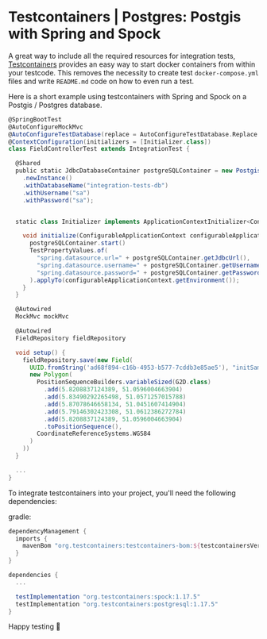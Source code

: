 # Testcontainers | Postgres: Postgis with Spring and Spock


A great way to include all the required resources for integration tests, [Testcontainers](https://www.testcontainers.org/) provides an easy way to start docker containers from within your testcode. This removes the necessity to create test `docker-compose.yml` files and write `README.md` code on how to even run a test.

Here is a short example using testcontainers with Spring and Spock on a Postgis / Postgres database.

```groovy
@SpringBootTest
@AutoConfigureMockMvc
@AutoConfigureTestDatabase(replace = AutoConfigureTestDatabase.Replace.NONE)
@ContextConfiguration(initializers = [Initializer.class])
class FieldControllerTest extends IntegrationTest {

  @Shared
  public static JdbcDatabaseContainer postgreSQLContainer = new PostgisContainerProvider()
    .newInstance()
    .withDatabaseName("integration-tests-db")
    .withUsername("sa")
    .withPassword("sa");


  static class Initializer implements ApplicationContextInitializer<ConfigurableApplicationContext> {

    void initialize(ConfigurableApplicationContext configurableApplicationContext) {
      postgreSQLContainer.start()
      TestPropertyValues.of(
        "spring.datasource.url=" + postgreSQLContainer.getJdbcUrl(),
        "spring.datasource.username=" + postgreSQLContainer.getUsername(),
        "spring.datasource.password=" + postgreSQLContainer.getPassword()
      ).applyTo(configurableApplicationContext.getEnvironment());
    }
  }

  @Autowired
  MockMvc mockMvc

  @Autowired
  FieldRepository fieldRepository

  void setup() {
    fieldRepository.save(new Field(
      UUID.fromString('ad68f894-c16b-4953-b577-7cddb3e85ae5'), "initSampleField",
      new Polygon(
        PositionSequenceBuilders.variableSized(G2D.class)
          .add(5.8208837124389, 51.0596004663904)
          .add(5.83490292265498, 51.0571257015788)
          .add(5.87078646658134, 51.0451607414904)
          .add(5.79146302423308, 51.0612386272784)
          .add(5.8208837124389, 51.0596004663904)
          .toPositionSequence(),
        CoordinateReferenceSystems.WGS84
      )
    ))
  }

  ...
}
```

To integrate testcontainers into your project, you'll need the following dependencies:

gradle:
```groovy
dependencyManagement {
  imports {
    mavenBom "org.testcontainers:testcontainers-bom:${testcontainersVersion}"
  }
}

dependencies {
  ...

  testImplementation "org.testcontainers:spock:1.17.5"
  testImplementation "org.testcontainers:postgresql:1.17.5"
}
```

Happy testing 🎉

